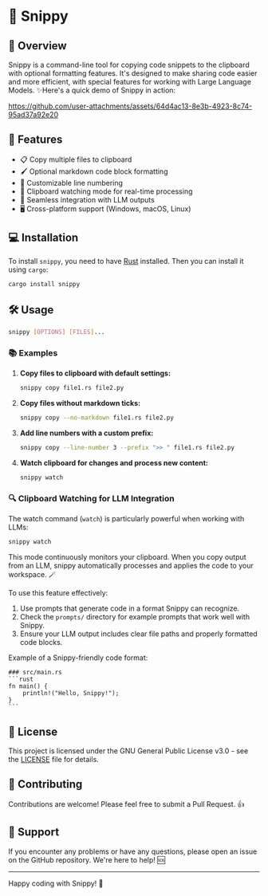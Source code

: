 # 📎 Snippy

## 🌟 Overview

Snippy is a command-line tool for copying code snippets to the clipboard with optional formatting features. It's designed to make sharing code easier and more efficient, with special features for working with Large Language Models. ✨Here's a quick demo of Snippy in action:

https://github.com/user-attachments/assets/64d4ac13-8e3b-4923-8c74-95ad37a92e20


## 🚀 Features

-   📋 Copy multiple files to clipboard
-   🖌️ Optional markdown code block formatting
-   🔢 Customizable line numbering
-   👀 Clipboard watching mode for real-time processing
-   🤖 Seamless integration with LLM outputs
-   🖥️ Cross-platform support (Windows, macOS, Linux)

## 💻 Installation

To install `snippy`, you need to have [Rust](https://www.rust-lang.org/tools/install) installed. Then you can install it using `cargo`:

```sh
cargo install snippy
```

## 🛠️ Usage

```sh
snippy [OPTIONS] [FILES]...
```

### 📚 Examples

1. **Copy files to clipboard with default settings:**

    ```sh
    snippy copy file1.rs file2.py
    ```

2. **Copy files without markdown ticks:**

    ```sh
    snippy copy --no-markdown file1.rs file2.py
    ```

3. **Add line numbers with a custom prefix:**

    ```sh
    snippy copy --line-number 3 --prefix ">> " file1.rs file2.py
    ```

4. **Watch clipboard for changes and process new content:**

    ```sh
    snippy watch
    ```

### 🔍 Clipboard Watching for LLM Integration

The watch command (`watch`) is particularly powerful when working with LLMs:

```sh
snippy watch
```

This mode continuously monitors your clipboard. When you copy output from an LLM, snippy automatically processes and applies the code to your workspace. 🪄

To use this feature effectively:

1. Use prompts that generate code in a format Snippy can recognize.
2. Check the `prompts/` directory for example prompts that work well with Snippy.
3. Ensure your LLM output includes clear file paths and properly formatted code blocks.

Example of a Snippy-friendly code format:

````
### src/main.rs
```rust
fn main() {
    println!("Hello, Snippy!");
}
```
````

## 📜 License

This project is licensed under the GNU General Public License v3.0 - see the [LICENSE](LICENSE) file for details.

## 🤝 Contributing

Contributions are welcome! Please feel free to submit a Pull Request. 👍

## 💬 Support

If you encounter any problems or have any questions, please open an issue on the GitHub repository. We're here to help! 🆘

---

Happy coding with Snippy! 🎉
